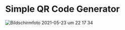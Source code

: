 # Simple QR Code Generator

![Bildschirmfoto 2021-05-23 um 22 17 34](https://user-images.githubusercontent.com/71884410/119275337-b9f2d880-bc14-11eb-9864-976f6f8352af.png)


